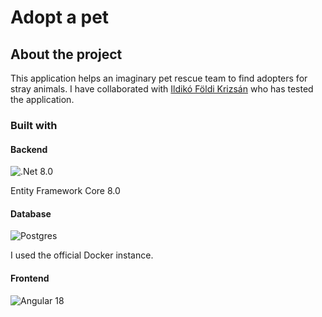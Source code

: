 # Adopt a pet

## About the project

This application helps an imaginary pet rescue team to find adopters for stray animals. I have collaborated with [Ildikó Földi Krizsán](https://github.com/FoldiKrizsanIldiko) who has tested the application.



### Built with

#### Backend

![.Net](https://img.shields.io/badge/.NET-5C2D91?style=for-the-badge&logo=.net&logoColor=white) 8.0

Entity Framework Core 8.0  





#### Database

![Postgres](https://img.shields.io/badge/postgres-%23316192.svg?style=for-the-badge&logo=postgresql&logoColor=white)



I used the official Docker instance.  





#### Frontend

![Angular](https://img.shields.io/badge/angular-%23DD0031.svg?style=for-the-badge&logo=angular&logoColor=white) 18



